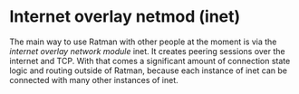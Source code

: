 # Internet overlay netmod (inet)

The main way to use Ratman with other people at the moment is via the
_internet overlay network module_ inet.  It creates peering sessions
over the internet and TCP.  With that comes a significant amount of
connection state logic and routing outside of Ratman, because each
instance of inet can be connected with many other instances of inet.



